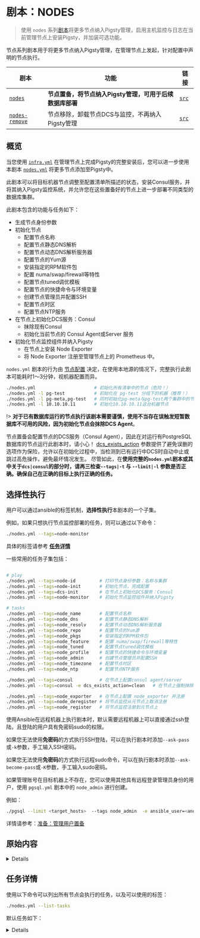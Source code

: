 # 剧本：NODES

> 使用 `nodes` 系列[剧本](p-playbook.md)将更多节点纳入Pigsty管理，启用主机监控与日志在当前管理节点上安装Pigsty，并加装可选功能。

节点系列剧本用于将更多节点纳入Pigsty管理，在管理节点上发起，针对配置中声明的节点执行。

| 剧本                                           | 功能                                                           | 链接                                                         |
|----------------------------------------------|----------------------------------------------------------------| ------------------------------------------------------------ |
| [`nodes`](p-nodes.md#nodes)                   |        **节点置备，将节点纳入Pigsty管理，可用于后续数据库部署**                    |        [`src`](https://github.com/vonng/pigsty/blob/master/nodes.yml)            |
| [`nodes-remove`](p-nodes.md#nodes-remove)     |        节点移除，卸载节点DCS与监控，不再纳入Pigsty管理                     |        [`src`](https://github.com/vonng/pigsty/blob/master/nodes-remove.yml)     |



## 概览

当您使用 [`infra.yml`](p-infra.md) 在管理节点上完成Pigsty的完整安装后，您可以进一步使用 本剧本 [`nodes.yml`](p-nodes.md) 将更多节点添加至Pigsty中。

此剧本可以将目标机器节点调整至配置清单所描述的状态，安装Consul服务，并将其纳入Pigsty监控系统，并允许您在这些置备好的节点上进一步部署不同类型的数据库集群。

此剧本包含的功能与任务如下：

* 生成节点身份参数
* 初始化节点
  * 配置节点名称
  * 配置节点静态DNS解析
  * 配置节点动态DNS解析服务器
  * 配置节点的Yum源
  * 安装指定的RPM软件包
  * 配置 numa/swap/firewall等特性
  * 配置节点tuned调优模板
  * 配置节点的快捷命令与环境变量
  * 创建节点管理员并配置SSH
  * 配置节点时区
  * 配置节点NTP服务
* 在节点上初始化DCS服务：Consul
  * 抹除现有Consul
  * 初始化当前节点的 Consul Agent或Server 服务
* 初始化节点监控组件并纳入Pigsty
  * 在节点上安装 Node Exporter
  * 将 Node Exporter 注册至管理节点上的 Prometheus 中。



`nodes.yml` 剧本的行为由 [节点配置](v-nodes.md) 决定，在使用本地源的情况下，完整执行此剧本可能耗时1～3分钟，视机器配置而异。

```bash
./nodes.yml                      # 初始化所有清单中的节点（危险！）
./nodes.yml -l pg-test           # 初始化在 pg-test 分组下的机器（推荐！）
./nodes.yml -l pg-meta,pg-test   # 同时初始化pg-meta与pg-test两个集群中的节点
./nodes.yml -l 10.10.10.11       # 初始化10.10.10.11这台机器节点
```

!> **对于已有数据库运行的节点执行该剧本需要谨慎，使用不当存在误触发短暂数据库不可用的风险，因为初始化节点会抹除DCS Agent**。

节点置备会配置节点的DCS服务（Consul Agent），因此在对运行有PostgreSQL数据库的节点运行此剧本时，请小心！
[dcs_exists_action](v-nodes.md#dcs_exists_action) 参数提供了避免误删的选项作为保险，允许以在初始化过程中，当检测到已有运行中DCS时自动中止或跳过高危操作，避免最坏情况发生。
尽管如此，在**使用完整的`nodes.yml`剧本或其中关于`dcs|consul`的部分时，请再三检查`--tags|-t` 与 `--limit|-l` 参数是否正确。确保自己在正确的目标上执行正确的任务。**


## 选择性执行

用户可以通过ansible的标签机制，**选择性执行**本剧本的一个子集。

例如，如果只想执行节点监控部署的任务，则可以通过以下命令：

```bash
./nodes.yml --tags=node-monitor
```

具体的标签请参考 [**任务详情**](#任务详情)

一些常用的任务子集包括：

```bash

# play
./nodes.yml --tags=node-id         # 打印节点身份参数：名称与集群
./nodes.yml --tags=node-init       # 初始化节点，完成配置
./nodes.yml --tags=dcs-init        # 在节点上初始化DCS服务：Consul
./nodes.yml --tags=node-monitor    # 初始化节点监控组件并纳入Pigsty

# tasks
./nodes.yml --tags=node_name       # 配置节点名称
./nodes.yml --tags=node_dns        # 配置节点静态DNS解析
./nodes.yml --tags=node_resolv     # 配置节点动态DNS解析服务器
./nodes.yml --tags=node_repo       # 配置节点的Yum源
./nodes.yml --tags=node_pkgs       # 安装指定的RPM软件包
./nodes.yml --tags=node_feature    # 配置 numa/swap/firewall等特性
./nodes.yml --tags=node_tuned      # 配置节点tuned调优模板
./nodes.yml --tags=node_profile    # 配置节点的快捷命令与环境变量
./nodes.yml --tags=node_admin      # 创建节点管理员并配置SSH
./nodes.yml --tags=node_timezone   # 配置节点时区
./nodes.yml --tags=node_ntp        # 配置节点NTP服务

./nodes.yml --tags=consul          # 在节点上配置consul agent/server
./nodes.yml --tags=consul -e dcs_exists_action=clean   # 在节点上强制抹除重新配置consul

./nodes.yml --tags=node_exporter   # 在节点上配置 node_exporter 并注册
./nodes.yml --tags=node_deregister # 将节点监控从元节点上取消注册
./nodes.yml --tags=node_register   # 将节点监控注册到元节点上

```




使用Ansible在远程机器上执行剧本时，默认需要远程机器上可以直接通过ssh登陆，且登陆的用户具有免密码sudo的权限。

如果您无法使用**免密码**的方式执行SSH登陆，可以在执行剧本时添加`--ask-pass`或`-k`参数，手工输入SSH密码。

如果您无法使用**免密码**的方式执行远程sudo命令，可以在执行剧本时添加`--ask-become-pass`或`-K`参数，手工输入sudo密码。

如果管理账号在目标机器上不存在，您可以使用其他具有远程登录管理员身份的用户，使用 `pgsql.yml` 剧本中的 `node_admin` 进行创建。

例如：

```bash
./pgsql --limit <target_hosts>  --tags node_admin  -e ansible_user=<another_admin> --ask-pass --ask-become-pass 
```

详情请参考：[准备：管理用户置备](d-prepare.md#管理用户置备)



## 原始内容

<details>

```yaml
#---------------------------------------------------------------
# node identity
#---------------------------------------------------------------
# pg_hostname: use pgsql identity as node identity if applicable
# if node identity is leaving blank, and pgsql identity exists
# pgsql instance's cls & ins will be used as node identity too
#---------------------------------------------------------------
- name: Node Identity
  become: yes
  hosts: all
  gather_facts: no
  tags: [ always, node-id ]
  tasks:
    - name: Overwrite node_cluster
      when: (pg_hostname is defined and pg_hostname|bool) and (node_cluster is not defined or node_cluster == 'nodes' or node_cluster == '') and (pg_cluster is defined and pg_cluster != '')
      set_fact:
        node_cluster: "{{ pg_cluster }}"    # use pg_cluster as non-trivial node_cluster name

    - name: Overwrite nodename
      when: (pg_hostname is defined and pg_hostname|bool) and (nodename is not defined or nodename == '') and (pg_cluster is defined and pg_cluster != '' and pg_seq is defined)
      set_fact:
        nodename: "{{ pg_cluster }}-{{ pg_seq }}"

    - debug:
        msg: "ins={{ nodename|default('NULL') }} cls={{ node_cluster|default('NULL') }}"

#---------------------------------------------------------------
# init node & dcs
#---------------------------------------------------------------
- name: Node Init
  become: yes
  hosts: all
  gather_facts: no
  tags: node-init
  roles:

    # prepare node for use
    - role: node
      tags: node

    # init dcs:consul server/agent
    - role: consul
      tags: [ dcs, consul ]


#---------------------------------------------------------------
# init monitor for node
#---------------------------------------------------------------
- name: Node Monitor
  become: yes
  hosts: all
  gather_facts: no
  tags: node-monitor
  roles:

    # init & register node exporter
    - role: node_exporter
      tags: node_exporter

#---------------------------------------------------------------
...

```

</details>



## 任务详情

使用以下命令可以列出所有节点会执行的任务，以及可以使用的标签：

```bash
./nodes.yml --list-tasks
```

默认任务如下：

<details>

```yaml
playbook: ./nodes.yml

  play #1 (all): Node Identity	TAGS: [always,node-id]
  tasks:
    Overwrite node_cluster	TAGS: [always, node-id]
    Overwrite nodename	TAGS: [always, node-id]
    debug	TAGS: [always, node-id]

  play #2 (all): Node Init	TAGS: [node-init]
  tasks:
    node : Setup node name	TAGS: [node, node-init, node_name]
    node : Fetch hostname from server	TAGS: [node, node-init, node_name]
    node : Exchange hostname among servers	TAGS: [node, node-init, node_name]
    node : Write static dns records to /etc/hosts	TAGS: [node, node-init, node_dns]
    node : Write extra static dns records to /etc/hosts	TAGS: [node, node-init, node_dns]
    node : Get old nameservers	TAGS: [node, node-init, node_resolv]
    node : Write tmp resolv file	TAGS: [node, node-init, node_resolv]
    node : Write resolv options	TAGS: [node, node-init, node_resolv]
    node : Write additional nameservers	TAGS: [node, node-init, node_resolv]
    node : Append existing nameservers	TAGS: [node, node-init, node_resolv]
    node : Swap resolv.conf	TAGS: [node, node-init, node_resolv]
    node : Node configure disable firewall	TAGS: [node, node-init, node_firewall]
    node : Node disable selinux by default	TAGS: [node, node-init, node_firewall]
    node : Backup existing repos	TAGS: [node, node-init, node_repo]
    node : Install upstream repo	TAGS: [node, node-init, node_repo]
    node : Install local repo	TAGS: [node, node-init, node_repo]
    node : Install node basic packages	TAGS: [node, node-init, node_pkgs]
    node : Install node extra packages	TAGS: [node, node-init, node_pkgs]
    node : Install meta specific packages	TAGS: [node, node-init, node_pkgs]
    node : Install node basic packages	TAGS: [node, node-init, node_pkgs]
    node : Install node extra packages	TAGS: [node, node-init, node_pkgs]
    node : Install meta specific packages	TAGS: [node, node-init, node_pkgs]
    node : Install pip3 packages on meta node	TAGS: [node, node-init, node_pip, node_pkgs]
    node : Node configure disable numa	TAGS: [node, node-init, node_feature]
    node : Node configure disable swap	TAGS: [node, node-init, node_feature]
    node : Node configure unmount swap	TAGS: [node, node-init, node_feature]
    node : Node setup static network	TAGS: [node, node-init, node_feature]
    node : Node configure disable firewall	TAGS: [node, node-init, node_feature]
    node : Node configure disk prefetch	TAGS: [node, node-init, node_feature]
    node : Enable linux kernel modules	TAGS: [node, node-init, node_kernel]
    node : Enable kernel module on reboot	TAGS: [node, node-init, node_kernel]
    node : Get config parameter page count	TAGS: [node, node-init, node_tuned]
    node : Get config parameter page size	TAGS: [node, node-init, node_tuned]
    node : Tune shmmax and shmall via mem	TAGS: [node, node-init, node_tuned]
    node : Create tuned profiles	TAGS: [node, node-init, node_tuned]
    node : Render tuned profiles	TAGS: [node, node-init, node_tuned]
    node : Active tuned profile	TAGS: [node, node-init, node_tuned]
    node : Change additional sysctl params	TAGS: [node, node-init, node_tuned]
    node : Copy default user bash profile	TAGS: [node, node-init, node_profile]
    node : Setup node default pam ulimits	TAGS: [node, node-init, node_ulimit]
    node : Create os user group admin	TAGS: [node, node-init, node_admin]
    node : Create os user admin	TAGS: [node, node-init, node_admin]
    node : Grant admin group nopass sudo	TAGS: [node, node-init, node_admin]
    node : Add no host checking to ssh config	TAGS: [node, node-init, node_admin]
    node : Add admin ssh no host checking	TAGS: [node, node-init, node_admin]
    node : Fetch all admin public keys	TAGS: [node, node-init, node_admin]
    node : Exchange all admin ssh keys	TAGS: [node, node-init, node_admin]
    node : Install public keys	TAGS: [node, node-init, node_admin, node_admin_pks]
    node : Install current public key	TAGS: [node, node-init, node_admin, node_admin_pk_current]
    node : Setup default node timezone	TAGS: [node, node-init, node_timezone]
    node : Install ntp package	TAGS: [node, node-init, node_ntp, ntp_config]
    node : Install chrony package	TAGS: [node, node-init, node_ntp, ntp_config]
    node : Copy the ntp.conf file	TAGS: [node, node-init, node_ntp, ntp_config]
    node : Copy the chrony.conf template	TAGS: [node, node-init, node_ntp, ntp_config]
    node : Launch ntpd service	TAGS: [node, node-init, node_ntp, ntp_launch]
    node : Launch chronyd service	TAGS: [node, node-init, node_ntp, ntp_launch]
    consul : Check for existing consul	TAGS: [consul, consul_check, dcs, node-init]
    consul : Consul exists flag fact set	TAGS: [consul, consul_check, dcs, node-init]
    consul : Abort due to consul exists	TAGS: [consul, consul_check, dcs, node-init]
    consul : Skip due to consul exists	TAGS: [consul, consul_check, dcs, node-init]
    consul : Clean existing consul instance	TAGS: [consul, consul_clean, dcs, node-init]
    consul : Stop any running consul instance	TAGS: [consul, consul_clean, dcs, node-init]
    consul : Remove existing consul dir	TAGS: [consul, consul_clean, dcs, node-init]
    consul : Recreate consul dir	TAGS: [consul, consul_clean, dcs, node-init]
    consul : Make sure consul is installed	TAGS: [consul, consul_install, dcs, node-init]
    consul : Make sure consul dir exists	TAGS: [consul, consul_config, dcs, node-init]
    consul : Get dcs server node names	TAGS: [consul, consul_config, dcs, node-init]
    consul : Get dcs node name from var nodename	TAGS: [consul, consul_config, dcs, node-init]
    consul : Fetch hostname as dcs node name	TAGS: [consul, consul_config, dcs, node-init]
    consul : Get dcs name from hostname	TAGS: [consul, consul_config, dcs, node-init]
    consul : Make sure consul hcl absent	TAGS: [consul, consul_config, dcs, node-init]
    consul : Copy /etc/consul.d/consul.json	TAGS: [consul, consul_config, dcs, node-init]
    consul : Copy consul agent service	TAGS: [consul, consul_config, dcs, node-init]
    consul : Copy consul node-meta definition	TAGS: [consul, consul_config, consul_meta, dcs, node-init]
    consul : Restart consul to load new node-meta	TAGS: [consul, consul_config, consul_meta, dcs, node-init]
    consul : Get dcs bootstrap expect quroum	TAGS: [consul, consul_server, dcs, node-init]
    consul : Copy consul server service unit	TAGS: [consul, consul_server, dcs, node-init]
    consul : Launch consul server service	TAGS: [consul, consul_server, dcs, node-init]
    consul : Wait for consul server online	TAGS: [consul, consul_server, dcs, node-init]
    consul : Launch consul agent service	TAGS: [consul, consul_agent, dcs, node-init]
    consul : Wait for consul agent online	TAGS: [consul, consul_agent, dcs, node-init]

  play #3 (all): Node Monitor	TAGS: [node-monitor]
  tasks:
    node_exporter : Add yum repo for node_exporter	TAGS: [node-monitor, node_exporter, node_exporter_install]
    node_exporter : Install node_exporter via yum	TAGS: [node-monitor, node_exporter, node_exporter_install]
    node_exporter : Install node_exporter via binary	TAGS: [node-monitor, node_exporter, node_exporter_install]
    node_exporter : Config node_exporter systemd unit	TAGS: [node-monitor, node_exporter, node_exporter_config]
    node_exporter : Config default node_exporter options	TAGS: [node-monitor, node_exporter, node_exporter_config]
    node_exporter : Launch node_exporter systemd unit	TAGS: [node-monitor, node_exporter, node_exporter_launch]
    node_exporter : Wait for node_exporter online	TAGS: [node-monitor, node_exporter, node_exporter_launch]
    node_exporter : Deregister node exporter from prometheus	TAGS: [deregister_prometheus, node-monitor, node_deregister, node_exporter]
    node_exporter : Fetch hostname from server if no node name is given	TAGS: [node-monitor, node_exporter, node_register, register_prometheus]
    node_exporter : Setup nodename according to hostname	TAGS: [node-monitor, node_exporter, node_register, register_prometheus]
    node_exporter : Register node exporter as prometheus target	TAGS: [node-monitor, node_exporter, node_register, register_prometheus]
```

</details>





